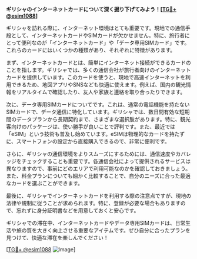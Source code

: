 **ギリシャのインターネットカードについて深く掘り下げてみよう！[[TG💪+ @esim1088](https://t.me/s/esim1088)]**

ギリシャを訪れる際に、インターネット環境はとても重要です。現地での通信手段として、インターネットカードやSIMカードが欠かせません。特に、旅行者にとって便利なのが「インターネットカード」や「データ専用SIMカード」です。これらのカードにはいくつかの種類があり、それぞれに特徴があります。

まず、インターネットカードとは、簡単にインターネット接続ができるカードのことを指します。ギリシャでは、多くの通信会社が旅行者向けのインターネットカードを提供しています。このカードを使うと、現地で高速インターネットを利用できるため、地図アプリやSNSなども快適に使えます。例えば、国内の観光情報をリアルタイムで確認したり、友人や家族と連絡を取り合ったりできます。

次に、データ専用SIMカードについてです。これは、通常の電話機能を持たないSIMカードで、データ通信に特化しています。ギリシャでは、数日間有効な短期間のデータプランから長期契約まで、さまざまな選択肢があります。特に、観光客向けのパッケージは、使い勝手が良いことで評判です。また、最近では「eSIM」という技術も普及し始めています。eSIMは物理的なカードを持たずに、スマートフォンの設定から直接購入できるので、非常に便利です。

さらに、ギリシャの通信環境をよりスムーズにするためには、通信速度やカバレッジをチェックすることも重要です。各通信会社によって提供されるサービスは異なりますので、事前にどのエリアで利用可能なのかを確認しておきましょう。また、料金プランについても細かく比較することで、自分のニーズに合った最適なカードを選ぶことができます。

最後に、ギリシャでインターネットカードを利用する際の注意点ですが、現地の法律や規制に従うことが求められます。特に、登録が必要な場合もありますので、忘れずに身分証明書などを用意しておくと安心です。

ギリシャでの滞在中、インターネットカードやデータ専用SIMカードは、日常生活や旅の質を大きく向上させる重要なアイテムです。ぜひ自分に合ったプランを見つけて、快適な滞在を楽しんでください！

[[TG💪+ @esim1088](https://t.me/s/esim1088) ![Image](https://i.postimg.cc/Y0z9fWf4/image.png)]